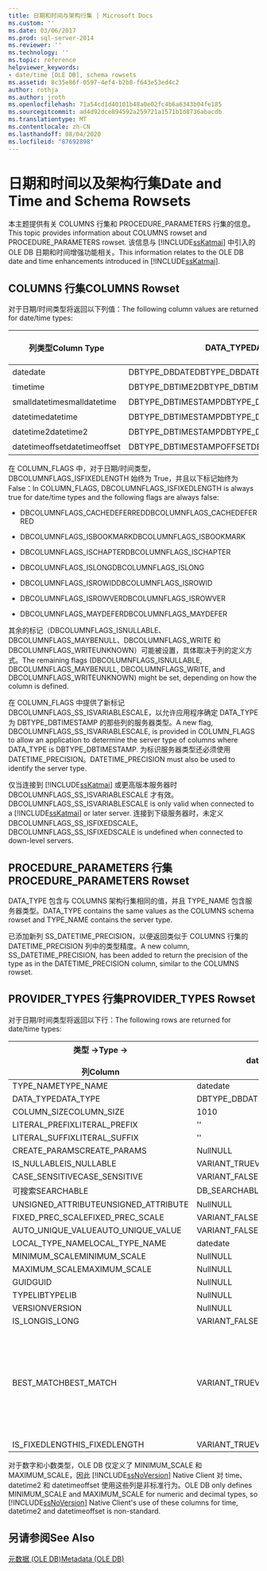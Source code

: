 ```yaml
---
title: 日期和时间与架构行集 | Microsoft Docs
ms.custom: ''
ms.date: 03/06/2017
ms.prod: sql-server-2014
ms.reviewer: ''
ms.technology: ''
ms.topic: reference
helpviewer_keywords:
- date/time [OLE DB], schema rowsets
ms.assetid: 8c35e86f-0597-4ef4-b2b8-f643e53ed4c2
author: rothja
ms.author: jroth
ms.openlocfilehash: 71a54cd1d40101b48a0e02fc4b6a6343b04fe185
ms.sourcegitcommit: ad4d92dce894592a259721a1571b1d8736abacdb
ms.translationtype: MT
ms.contentlocale: zh-CN
ms.lasthandoff: 08/04/2020
ms.locfileid: "87692898"
---
```

# <a name="date-and-time-and-schema-rowsets"></a><span data-ttu-id="3af25-102">日期和时间以及架构行集</span><span class="sxs-lookup"><span data-stu-id="3af25-102">Date and Time and Schema Rowsets</span></span>
  <span data-ttu-id="3af25-103">本主题提供有关 COLUMNS 行集和 PROCEDURE_PARAMETERS 行集的信息。</span><span class="sxs-lookup"><span data-stu-id="3af25-103">This topic provides information about COLUMNS rowset and PROCEDURE_PARAMETERS rowset.</span></span> <span data-ttu-id="3af25-104">该信息与 [!INCLUDE[ssKatmai](../../includes/sskatmai-md.md)] 中引入的 OLE DB 日期和时间增强功能相关。</span><span class="sxs-lookup"><span data-stu-id="3af25-104">This information relates to the OLE DB date and time enhancements introduced in [!INCLUDE[ssKatmai](../../includes/sskatmai-md.md)].</span></span>  
  
## <a name="columns-rowset"></a><span data-ttu-id="3af25-105">COLUMNS 行集</span><span class="sxs-lookup"><span data-stu-id="3af25-105">COLUMNS Rowset</span></span>  
 <span data-ttu-id="3af25-106">对于日期/时间类型将返回以下列值：</span><span class="sxs-lookup"><span data-stu-id="3af25-106">The following column values are returned for date/time types:</span></span>  
  
|<span data-ttu-id="3af25-107">列类型</span><span class="sxs-lookup"><span data-stu-id="3af25-107">Column Type</span></span>|<span data-ttu-id="3af25-108">DATA_TYPE</span><span class="sxs-lookup"><span data-stu-id="3af25-108">DATA_TYPE</span></span>|<span data-ttu-id="3af25-109">COLUMN_FLAGS, DBCOLUMFLAGS_SS_ISVARIABLESCALE</span><span class="sxs-lookup"><span data-stu-id="3af25-109">COLUMN_FLAGS, DBCOLUMFLAGS_SS_ISVARIABLESCALE</span></span>|<span data-ttu-id="3af25-110">DATETIME_PRECISION</span><span class="sxs-lookup"><span data-stu-id="3af25-110">DATETIME_PRECISION</span></span>|  
|-----------------|----------------|------------------------------------------------------|-------------------------|  
|<span data-ttu-id="3af25-111">date</span><span class="sxs-lookup"><span data-stu-id="3af25-111">date</span></span>|<span data-ttu-id="3af25-112">DBTYPE_DBDATE</span><span class="sxs-lookup"><span data-stu-id="3af25-112">DBTYPE_DBDATE</span></span>|<span data-ttu-id="3af25-113">清除</span><span class="sxs-lookup"><span data-stu-id="3af25-113">Clear</span></span>|<span data-ttu-id="3af25-114">0</span><span class="sxs-lookup"><span data-stu-id="3af25-114">0</span></span>|  
|<span data-ttu-id="3af25-115">time</span><span class="sxs-lookup"><span data-stu-id="3af25-115">time</span></span>|<span data-ttu-id="3af25-116">DBTYPE_DBTIME2</span><span class="sxs-lookup"><span data-stu-id="3af25-116">DBTYPE_DBTIME2</span></span>|<span data-ttu-id="3af25-117">设置</span><span class="sxs-lookup"><span data-stu-id="3af25-117">Set</span></span>|<span data-ttu-id="3af25-118">0..7</span><span class="sxs-lookup"><span data-stu-id="3af25-118">0..7</span></span>|  
|<span data-ttu-id="3af25-119">smalldatetime</span><span class="sxs-lookup"><span data-stu-id="3af25-119">smalldatetime</span></span>|<span data-ttu-id="3af25-120">DBTYPE_DBTIMESTAMP</span><span class="sxs-lookup"><span data-stu-id="3af25-120">DBTYPE_DBTIMESTAMP</span></span>|<span data-ttu-id="3af25-121">清除</span><span class="sxs-lookup"><span data-stu-id="3af25-121">Clear</span></span>|<span data-ttu-id="3af25-122">0</span><span class="sxs-lookup"><span data-stu-id="3af25-122">0</span></span>|  
|<span data-ttu-id="3af25-123">datetime</span><span class="sxs-lookup"><span data-stu-id="3af25-123">datetime</span></span>|<span data-ttu-id="3af25-124">DBTYPE_DBTIMESTAMP</span><span class="sxs-lookup"><span data-stu-id="3af25-124">DBTYPE_DBTIMESTAMP</span></span>|<span data-ttu-id="3af25-125">清除</span><span class="sxs-lookup"><span data-stu-id="3af25-125">Clear</span></span>|<span data-ttu-id="3af25-126">3</span><span class="sxs-lookup"><span data-stu-id="3af25-126">3</span></span>|  
|<span data-ttu-id="3af25-127">datetime2</span><span class="sxs-lookup"><span data-stu-id="3af25-127">datetime2</span></span>|<span data-ttu-id="3af25-128">DBTYPE_DBTIMESTAMP</span><span class="sxs-lookup"><span data-stu-id="3af25-128">DBTYPE_DBTIMESTAMP</span></span>|<span data-ttu-id="3af25-129">设置</span><span class="sxs-lookup"><span data-stu-id="3af25-129">Set</span></span>|<span data-ttu-id="3af25-130">0..7</span><span class="sxs-lookup"><span data-stu-id="3af25-130">0..7</span></span>|  
|<span data-ttu-id="3af25-131">datetimeoffset</span><span class="sxs-lookup"><span data-stu-id="3af25-131">datetimeoffset</span></span>|<span data-ttu-id="3af25-132">DBTYPE_DBTIMESTAMPOFFSET</span><span class="sxs-lookup"><span data-stu-id="3af25-132">DBTYPE_DBTIMESTAMPOFFSET</span></span>|<span data-ttu-id="3af25-133">设置</span><span class="sxs-lookup"><span data-stu-id="3af25-133">Set</span></span>|<span data-ttu-id="3af25-134">0..7</span><span class="sxs-lookup"><span data-stu-id="3af25-134">0..7</span></span>|  
  
 <span data-ttu-id="3af25-135">在 COLUMN_FLAGS 中，对于日期/时间类型，DBCOLUMNFLAGS_ISFIXEDLENGTH 始终为 True，并且以下标记始终为 False：</span><span class="sxs-lookup"><span data-stu-id="3af25-135">In COLUMN_FLAGS, DBCOLUMNFLAGS_ISFIXEDLENGTH is always true for date/time types and the following flags are always false:</span></span>  
  
-   <span data-ttu-id="3af25-136">DBCOLUMNFLAGS_CACHEDEFERRED</span><span class="sxs-lookup"><span data-stu-id="3af25-136">DBCOLUMNFLAGS_CACHEDEFERRED</span></span>  
  
-   <span data-ttu-id="3af25-137">DBCOLUMNFLAGS_ISBOOKMARK</span><span class="sxs-lookup"><span data-stu-id="3af25-137">DBCOLUMNFLAGS_ISBOOKMARK</span></span>  
  
-   <span data-ttu-id="3af25-138">DBCOLUMNFLAGS_ISCHAPTER</span><span class="sxs-lookup"><span data-stu-id="3af25-138">DBCOLUMNFLAGS_ISCHAPTER</span></span>  
  
-   <span data-ttu-id="3af25-139">DBCOLUMNFLAGS_ISLONG</span><span class="sxs-lookup"><span data-stu-id="3af25-139">DBCOLUMNFLAGS_ISLONG</span></span>  
  
-   <span data-ttu-id="3af25-140">DBCOLUMNFLAGS_ISROWID</span><span class="sxs-lookup"><span data-stu-id="3af25-140">DBCOLUMNFLAGS_ISROWID</span></span>  
  
-   <span data-ttu-id="3af25-141">DBCOLUMNFLAGS_ISROWVER</span><span class="sxs-lookup"><span data-stu-id="3af25-141">DBCOLUMNFLAGS_ISROWVER</span></span>  
  
-   <span data-ttu-id="3af25-142">DBCOLUMNFLAGS_MAYDEFER</span><span class="sxs-lookup"><span data-stu-id="3af25-142">DBCOLUMNFLAGS_MAYDEFER</span></span>  
  
 <span data-ttu-id="3af25-143">其余的标记（DBCOLUMNFLAGS_ISNULLABLE、DBCOLUMNFLAGS_MAYBENULL、DBCOLUMNFLAGS_WRITE 和 DBCOLUMNFLAGS_WRITEUNKNOWN）可能被设置，具体取决于列的定义方式。</span><span class="sxs-lookup"><span data-stu-id="3af25-143">The remaining flags (DBCOLUMNFLAGS_ISNULLABLE, DBCOLUMNFLAGS_MAYBENULL, DBCOLUMNFLAGS_WRITE, and DBCOLUMNFLAGS_WRITEUNKNOWN) might be set, depending on how the column is defined.</span></span>  
  
 <span data-ttu-id="3af25-144">在 COLUMN_FLAGS 中提供了新标记 DBCOLUMNFLAGS_SS_ISVARIABLESCALE，以允许应用程序确定 DATA_TYPE 为 DBTYPE_DBTIMESTAMP 的那些列的服务器类型。</span><span class="sxs-lookup"><span data-stu-id="3af25-144">A new flag, DBCOLUMNFLAGS_SS_ISVARIABLESCALE, is provided in COLUMN_FLAGS to allow an application to determine the server type of columns where DATA_TYPE is DBTYPE_DBTIMESTAMP.</span></span> <span data-ttu-id="3af25-145">为标识服务器类型还必须使用 DATETIME_PRECISION。</span><span class="sxs-lookup"><span data-stu-id="3af25-145">DATETIME_PRECISION must also be used to identify the server type.</span></span>  
  
 <span data-ttu-id="3af25-146">仅当连接到 [!INCLUDE[ssKatmai](../../includes/sskatmai-md.md)] 或更高版本服务器时 DBCOLUMNFLAGS_SS_ISVARIABLESCALE 才有效。</span><span class="sxs-lookup"><span data-stu-id="3af25-146">DBCOLUMNFLAGS_SS_ISVARIABLESCALE is only valid when connected to a [!INCLUDE[ssKatmai](../../includes/sskatmai-md.md)] or later server.</span></span> <span data-ttu-id="3af25-147">连接到下级服务器时，未定义 DBCOLUMNFLAGS_SS_ISFIXEDSCALE。</span><span class="sxs-lookup"><span data-stu-id="3af25-147">DBCOLUMNFLAGS_SS_ISFIXEDSCALE is undefined when connected to down-level servers.</span></span>  
  
## <a name="procedure_parameters-rowset"></a><span data-ttu-id="3af25-148">PROCEDURE_PARAMETERS 行集</span><span class="sxs-lookup"><span data-stu-id="3af25-148">PROCEDURE_PARAMETERS Rowset</span></span>  
 <span data-ttu-id="3af25-149">DATA_TYPE 包含与 COLUMNS 架构行集相同的值，并且 TYPE_NAME 包含服务器类型。</span><span class="sxs-lookup"><span data-stu-id="3af25-149">DATA_TYPE contains the same values as the COLUMNS schema rowset and TYPE_NAME contains the server type.</span></span>  
  
 <span data-ttu-id="3af25-150">已添加新列 SS_DATETIME_PRECISION，以便返回类似于 COLUMNS 行集的 DATETIME_PRECISION 列中的类型精度。</span><span class="sxs-lookup"><span data-stu-id="3af25-150">A new column, SS_DATETIME_PRECISION, has been added to return the precision of the type as in the DATETIME_PRECISION column, similar to the COLUMNS rowset.</span></span>  
  
## <a name="provider_types-rowset"></a><span data-ttu-id="3af25-151">PROVIDER_TYPES 行集</span><span class="sxs-lookup"><span data-stu-id="3af25-151">PROVIDER_TYPES Rowset</span></span>  
 <span data-ttu-id="3af25-152">对于日期/时间类型将返回以下行：</span><span class="sxs-lookup"><span data-stu-id="3af25-152">The following rows are returned for date/time types:</span></span>  
  
|<span data-ttu-id="3af25-153">类型 -></span><span class="sxs-lookup"><span data-stu-id="3af25-153">Type -></span></span><br /><br /> <span data-ttu-id="3af25-154">列</span><span class="sxs-lookup"><span data-stu-id="3af25-154">Column</span></span>|<span data-ttu-id="3af25-155">date</span><span class="sxs-lookup"><span data-stu-id="3af25-155">date</span></span>|<span data-ttu-id="3af25-156">time</span><span class="sxs-lookup"><span data-stu-id="3af25-156">time</span></span>|<span data-ttu-id="3af25-157">smalldatetime</span><span class="sxs-lookup"><span data-stu-id="3af25-157">smalldatetime</span></span>|<span data-ttu-id="3af25-158">datetime</span><span class="sxs-lookup"><span data-stu-id="3af25-158">datetime</span></span>|<span data-ttu-id="3af25-159">datetime2</span><span class="sxs-lookup"><span data-stu-id="3af25-159">datetime2</span></span>|<span data-ttu-id="3af25-160">datetimeoffset</span><span class="sxs-lookup"><span data-stu-id="3af25-160">datetimeoffset</span></span>|  
|--------------------------|----------|----------|-------------------|--------------|---------------|--------------------|  
|<span data-ttu-id="3af25-161">TYPE_NAME</span><span class="sxs-lookup"><span data-stu-id="3af25-161">TYPE_NAME</span></span>|<span data-ttu-id="3af25-162">date</span><span class="sxs-lookup"><span data-stu-id="3af25-162">date</span></span>|<span data-ttu-id="3af25-163">time</span><span class="sxs-lookup"><span data-stu-id="3af25-163">time</span></span>|<span data-ttu-id="3af25-164">smalldatetime</span><span class="sxs-lookup"><span data-stu-id="3af25-164">smalldatetime</span></span>|<span data-ttu-id="3af25-165">datetime</span><span class="sxs-lookup"><span data-stu-id="3af25-165">datetime</span></span>|<span data-ttu-id="3af25-166">datetime2</span><span class="sxs-lookup"><span data-stu-id="3af25-166">datetime2</span></span>|<span data-ttu-id="3af25-167">datetimeoffset</span><span class="sxs-lookup"><span data-stu-id="3af25-167">datetimeoffset</span></span>|  
|<span data-ttu-id="3af25-168">DATA_TYPE</span><span class="sxs-lookup"><span data-stu-id="3af25-168">DATA_TYPE</span></span>|<span data-ttu-id="3af25-169">DBTYPE_DBDATE</span><span class="sxs-lookup"><span data-stu-id="3af25-169">DBTYPE_DBDATE</span></span>|<span data-ttu-id="3af25-170">DBTYPE_DBTIME2</span><span class="sxs-lookup"><span data-stu-id="3af25-170">DBTYPE_DBTIME2</span></span>|<span data-ttu-id="3af25-171">DBTYPE_DBTIMESTAMP</span><span class="sxs-lookup"><span data-stu-id="3af25-171">DBTYPE_DBTIMESTAMP</span></span>|<span data-ttu-id="3af25-172">DBTYPE_DBTIMESTAMP</span><span class="sxs-lookup"><span data-stu-id="3af25-172">DBTYPE_DBTIMESTAMP</span></span>|<span data-ttu-id="3af25-173">DBTYPE_DBTIMESTAMP</span><span class="sxs-lookup"><span data-stu-id="3af25-173">DBTYPE_DBTIMESTAMP</span></span>|<span data-ttu-id="3af25-174">DBTYPE_DBTIMESTAMPOFFSET</span><span class="sxs-lookup"><span data-stu-id="3af25-174">DBTYPE_DBTIMESTAMPOFFSET</span></span>|  
|<span data-ttu-id="3af25-175">COLUMN_SIZE</span><span class="sxs-lookup"><span data-stu-id="3af25-175">COLUMN_SIZE</span></span>|<span data-ttu-id="3af25-176">10</span><span class="sxs-lookup"><span data-stu-id="3af25-176">10</span></span>|<span data-ttu-id="3af25-177">16</span><span class="sxs-lookup"><span data-stu-id="3af25-177">16</span></span>|<span data-ttu-id="3af25-178">16</span><span class="sxs-lookup"><span data-stu-id="3af25-178">16</span></span>|<span data-ttu-id="3af25-179">23</span><span class="sxs-lookup"><span data-stu-id="3af25-179">23</span></span>|<span data-ttu-id="3af25-180">27</span><span class="sxs-lookup"><span data-stu-id="3af25-180">27</span></span>|<span data-ttu-id="3af25-181">34</span><span class="sxs-lookup"><span data-stu-id="3af25-181">34</span></span>|  
|<span data-ttu-id="3af25-182">LITERAL_PREFIX</span><span class="sxs-lookup"><span data-stu-id="3af25-182">LITERAL_PREFIX</span></span>|<span data-ttu-id="3af25-183">'</span><span class="sxs-lookup"><span data-stu-id="3af25-183">'</span></span>|<span data-ttu-id="3af25-184">'</span><span class="sxs-lookup"><span data-stu-id="3af25-184">'</span></span>|<span data-ttu-id="3af25-185">'</span><span class="sxs-lookup"><span data-stu-id="3af25-185">'</span></span>|<span data-ttu-id="3af25-186">'</span><span class="sxs-lookup"><span data-stu-id="3af25-186">'</span></span>|<span data-ttu-id="3af25-187">'</span><span class="sxs-lookup"><span data-stu-id="3af25-187">'</span></span>|<span data-ttu-id="3af25-188">'</span><span class="sxs-lookup"><span data-stu-id="3af25-188">'</span></span>|  
|<span data-ttu-id="3af25-189">LITERAL_SUFFIX</span><span class="sxs-lookup"><span data-stu-id="3af25-189">LITERAL_SUFFIX</span></span>|<span data-ttu-id="3af25-190">'</span><span class="sxs-lookup"><span data-stu-id="3af25-190">'</span></span>|<span data-ttu-id="3af25-191">'</span><span class="sxs-lookup"><span data-stu-id="3af25-191">'</span></span>|<span data-ttu-id="3af25-192">'</span><span class="sxs-lookup"><span data-stu-id="3af25-192">'</span></span>|<span data-ttu-id="3af25-193">'</span><span class="sxs-lookup"><span data-stu-id="3af25-193">'</span></span>|<span data-ttu-id="3af25-194">'</span><span class="sxs-lookup"><span data-stu-id="3af25-194">'</span></span>|<span data-ttu-id="3af25-195">'</span><span class="sxs-lookup"><span data-stu-id="3af25-195">'</span></span>|  
|<span data-ttu-id="3af25-196">CREATE_PARAMS</span><span class="sxs-lookup"><span data-stu-id="3af25-196">CREATE_PARAMS</span></span>|<span data-ttu-id="3af25-197">Null</span><span class="sxs-lookup"><span data-stu-id="3af25-197">NULL</span></span>|<span data-ttu-id="3af25-198">scale</span><span class="sxs-lookup"><span data-stu-id="3af25-198">scale</span></span>|<span data-ttu-id="3af25-199">Null</span><span class="sxs-lookup"><span data-stu-id="3af25-199">NULL</span></span>|<span data-ttu-id="3af25-200">Null</span><span class="sxs-lookup"><span data-stu-id="3af25-200">NULL</span></span>|<span data-ttu-id="3af25-201">scale</span><span class="sxs-lookup"><span data-stu-id="3af25-201">scale</span></span>|<span data-ttu-id="3af25-202">scale</span><span class="sxs-lookup"><span data-stu-id="3af25-202">scale</span></span>|  
|<span data-ttu-id="3af25-203">IS_NULLABLE</span><span class="sxs-lookup"><span data-stu-id="3af25-203">IS_NULLABLE</span></span>|<span data-ttu-id="3af25-204">VARIANT_TRUE</span><span class="sxs-lookup"><span data-stu-id="3af25-204">VARIANT_TRUE</span></span>|<span data-ttu-id="3af25-205">VARIANT_TRUE</span><span class="sxs-lookup"><span data-stu-id="3af25-205">VARIANT_TRUE</span></span>|<span data-ttu-id="3af25-206">VARIANT_TRUE</span><span class="sxs-lookup"><span data-stu-id="3af25-206">VARIANT_TRUE</span></span>|<span data-ttu-id="3af25-207">VARIANT_TRUE</span><span class="sxs-lookup"><span data-stu-id="3af25-207">VARIANT_TRUE</span></span>|<span data-ttu-id="3af25-208">VARIANT_TRUE</span><span class="sxs-lookup"><span data-stu-id="3af25-208">VARIANT_TRUE</span></span>|<span data-ttu-id="3af25-209">VARIANT_TRUE</span><span class="sxs-lookup"><span data-stu-id="3af25-209">VARIANT_TRUE</span></span>|  
|<span data-ttu-id="3af25-210">CASE_SENSITIVE</span><span class="sxs-lookup"><span data-stu-id="3af25-210">CASE_SENSITIVE</span></span>|<span data-ttu-id="3af25-211">VARIANT_FALSE</span><span class="sxs-lookup"><span data-stu-id="3af25-211">VARIANT_FALSE</span></span>|<span data-ttu-id="3af25-212">VARIANT_FALSE</span><span class="sxs-lookup"><span data-stu-id="3af25-212">VARIANT_FALSE</span></span>|<span data-ttu-id="3af25-213">VARIANT_FALSE</span><span class="sxs-lookup"><span data-stu-id="3af25-213">VARIANT_FALSE</span></span>|<span data-ttu-id="3af25-214">VARIANT_FALSE</span><span class="sxs-lookup"><span data-stu-id="3af25-214">VARIANT_FALSE</span></span>|<span data-ttu-id="3af25-215">VARIANT_FALSE</span><span class="sxs-lookup"><span data-stu-id="3af25-215">VARIANT_FALSE</span></span>|<span data-ttu-id="3af25-216">VARIANT_FALSE</span><span class="sxs-lookup"><span data-stu-id="3af25-216">VARIANT_FALSE</span></span>|  
|<span data-ttu-id="3af25-217">可搜索</span><span class="sxs-lookup"><span data-stu-id="3af25-217">SEARCHABLE</span></span>|<span data-ttu-id="3af25-218">DB_SEARCHABLE</span><span class="sxs-lookup"><span data-stu-id="3af25-218">DB_SEARCHABLE</span></span>|<span data-ttu-id="3af25-219">DB_SEARCHABLE</span><span class="sxs-lookup"><span data-stu-id="3af25-219">DB_SEARCHABLE</span></span>|<span data-ttu-id="3af25-220">DB_SEARCHABLE</span><span class="sxs-lookup"><span data-stu-id="3af25-220">DB_SEARCHABLE</span></span>|<span data-ttu-id="3af25-221">DB_SEARCHABLE</span><span class="sxs-lookup"><span data-stu-id="3af25-221">DB_SEARCHABLE</span></span>|<span data-ttu-id="3af25-222">DB_SEARCHABLE</span><span class="sxs-lookup"><span data-stu-id="3af25-222">DB_SEARCHABLE</span></span>|<span data-ttu-id="3af25-223">DB_SEARCHABLE</span><span class="sxs-lookup"><span data-stu-id="3af25-223">DB_SEARCHABLE</span></span>|  
|<span data-ttu-id="3af25-224">UNSIGNED_ATTRIBUTE</span><span class="sxs-lookup"><span data-stu-id="3af25-224">UNSIGNED_ATTRIBUTE</span></span>|<span data-ttu-id="3af25-225">Null</span><span class="sxs-lookup"><span data-stu-id="3af25-225">NULL</span></span>|<span data-ttu-id="3af25-226">Null</span><span class="sxs-lookup"><span data-stu-id="3af25-226">NULL</span></span>|<span data-ttu-id="3af25-227">Null</span><span class="sxs-lookup"><span data-stu-id="3af25-227">NULL</span></span>|<span data-ttu-id="3af25-228">Null</span><span class="sxs-lookup"><span data-stu-id="3af25-228">NULL</span></span>|<span data-ttu-id="3af25-229">Null</span><span class="sxs-lookup"><span data-stu-id="3af25-229">NULL</span></span>|<span data-ttu-id="3af25-230">Null</span><span class="sxs-lookup"><span data-stu-id="3af25-230">NULL</span></span>|  
|<span data-ttu-id="3af25-231">FIXED_PREC_SCALE</span><span class="sxs-lookup"><span data-stu-id="3af25-231">FIXED_PREC_SCALE</span></span>|<span data-ttu-id="3af25-232">VARIANT_FALSE</span><span class="sxs-lookup"><span data-stu-id="3af25-232">VARIANT_FALSE</span></span>|<span data-ttu-id="3af25-233">VARIANT_FALSE</span><span class="sxs-lookup"><span data-stu-id="3af25-233">VARIANT_FALSE</span></span>|<span data-ttu-id="3af25-234">VARIANT_FALSE</span><span class="sxs-lookup"><span data-stu-id="3af25-234">VARIANT_FALSE</span></span>|<span data-ttu-id="3af25-235">VARIANT_FALSE</span><span class="sxs-lookup"><span data-stu-id="3af25-235">VARIANT_FALSE</span></span>|<span data-ttu-id="3af25-236">VARIANT_FALSE</span><span class="sxs-lookup"><span data-stu-id="3af25-236">VARIANT_FALSE</span></span>|<span data-ttu-id="3af25-237">VARIANT_FALSE</span><span class="sxs-lookup"><span data-stu-id="3af25-237">VARIANT_FALSE</span></span>|  
|<span data-ttu-id="3af25-238">AUTO_UNIQUE_VALUE</span><span class="sxs-lookup"><span data-stu-id="3af25-238">AUTO_UNIQUE_VALUE</span></span>|<span data-ttu-id="3af25-239">VARIANT_FALSE</span><span class="sxs-lookup"><span data-stu-id="3af25-239">VARIANT_FALSE</span></span>|<span data-ttu-id="3af25-240">VARIANT_FALSE</span><span class="sxs-lookup"><span data-stu-id="3af25-240">VARIANT_FALSE</span></span>|<span data-ttu-id="3af25-241">VARIANT_FALSE</span><span class="sxs-lookup"><span data-stu-id="3af25-241">VARIANT_FALSE</span></span>|<span data-ttu-id="3af25-242">VARIANT_FALSE</span><span class="sxs-lookup"><span data-stu-id="3af25-242">VARIANT_FALSE</span></span>|<span data-ttu-id="3af25-243">VARIANT_FALSE</span><span class="sxs-lookup"><span data-stu-id="3af25-243">VARIANT_FALSE</span></span>|<span data-ttu-id="3af25-244">VARIANT_FALSE</span><span class="sxs-lookup"><span data-stu-id="3af25-244">VARIANT_FALSE</span></span>|  
|<span data-ttu-id="3af25-245">LOCAL_TYPE_NAME</span><span class="sxs-lookup"><span data-stu-id="3af25-245">LOCAL_TYPE_NAME</span></span>|<span data-ttu-id="3af25-246">date</span><span class="sxs-lookup"><span data-stu-id="3af25-246">date</span></span>|<span data-ttu-id="3af25-247">time</span><span class="sxs-lookup"><span data-stu-id="3af25-247">time</span></span>|<span data-ttu-id="3af25-248">smalldatetime</span><span class="sxs-lookup"><span data-stu-id="3af25-248">smalldatetime</span></span>|<span data-ttu-id="3af25-249">datetime</span><span class="sxs-lookup"><span data-stu-id="3af25-249">datetime</span></span>|<span data-ttu-id="3af25-250">datetime2</span><span class="sxs-lookup"><span data-stu-id="3af25-250">datetime2</span></span>|<span data-ttu-id="3af25-251">datetimeoffset</span><span class="sxs-lookup"><span data-stu-id="3af25-251">datetimeoffset</span></span>|  
|<span data-ttu-id="3af25-252">MINIMUM_SCALE</span><span class="sxs-lookup"><span data-stu-id="3af25-252">MINIMUM_SCALE</span></span>|<span data-ttu-id="3af25-253">Null</span><span class="sxs-lookup"><span data-stu-id="3af25-253">NULL</span></span>|<span data-ttu-id="3af25-254">0</span><span class="sxs-lookup"><span data-stu-id="3af25-254">0</span></span>|<span data-ttu-id="3af25-255">Null</span><span class="sxs-lookup"><span data-stu-id="3af25-255">NULL</span></span>|<span data-ttu-id="3af25-256">Null</span><span class="sxs-lookup"><span data-stu-id="3af25-256">NULL</span></span>|<span data-ttu-id="3af25-257">0</span><span class="sxs-lookup"><span data-stu-id="3af25-257">0</span></span>|<span data-ttu-id="3af25-258">0</span><span class="sxs-lookup"><span data-stu-id="3af25-258">0</span></span>|  
|<span data-ttu-id="3af25-259">MAXIMUM_SCALE</span><span class="sxs-lookup"><span data-stu-id="3af25-259">MAXIMUM_SCALE</span></span>|<span data-ttu-id="3af25-260">Null</span><span class="sxs-lookup"><span data-stu-id="3af25-260">NULL</span></span>|<span data-ttu-id="3af25-261">7</span><span class="sxs-lookup"><span data-stu-id="3af25-261">7</span></span>|<span data-ttu-id="3af25-262">Null</span><span class="sxs-lookup"><span data-stu-id="3af25-262">NULL</span></span>|<span data-ttu-id="3af25-263">Null</span><span class="sxs-lookup"><span data-stu-id="3af25-263">NULL</span></span>|<span data-ttu-id="3af25-264">7</span><span class="sxs-lookup"><span data-stu-id="3af25-264">7</span></span>|<span data-ttu-id="3af25-265">7</span><span class="sxs-lookup"><span data-stu-id="3af25-265">7</span></span>|  
|<span data-ttu-id="3af25-266">GUID</span><span class="sxs-lookup"><span data-stu-id="3af25-266">GUID</span></span>|<span data-ttu-id="3af25-267">Null</span><span class="sxs-lookup"><span data-stu-id="3af25-267">NULL</span></span>|<span data-ttu-id="3af25-268">Null</span><span class="sxs-lookup"><span data-stu-id="3af25-268">NULL</span></span>|<span data-ttu-id="3af25-269">Null</span><span class="sxs-lookup"><span data-stu-id="3af25-269">NULL</span></span>|<span data-ttu-id="3af25-270">Null</span><span class="sxs-lookup"><span data-stu-id="3af25-270">NULL</span></span>|<span data-ttu-id="3af25-271">Null</span><span class="sxs-lookup"><span data-stu-id="3af25-271">NULL</span></span>|<span data-ttu-id="3af25-272">Null</span><span class="sxs-lookup"><span data-stu-id="3af25-272">NULL</span></span>|  
|<span data-ttu-id="3af25-273">TYPELIB</span><span class="sxs-lookup"><span data-stu-id="3af25-273">TYPELIB</span></span>|<span data-ttu-id="3af25-274">Null</span><span class="sxs-lookup"><span data-stu-id="3af25-274">NULL</span></span>|<span data-ttu-id="3af25-275">Null</span><span class="sxs-lookup"><span data-stu-id="3af25-275">NULL</span></span>|<span data-ttu-id="3af25-276">Null</span><span class="sxs-lookup"><span data-stu-id="3af25-276">NULL</span></span>|<span data-ttu-id="3af25-277">Null</span><span class="sxs-lookup"><span data-stu-id="3af25-277">NULL</span></span>|<span data-ttu-id="3af25-278">Null</span><span class="sxs-lookup"><span data-stu-id="3af25-278">NULL</span></span>|<span data-ttu-id="3af25-279">Null</span><span class="sxs-lookup"><span data-stu-id="3af25-279">NULL</span></span>|  
|<span data-ttu-id="3af25-280">VERSION</span><span class="sxs-lookup"><span data-stu-id="3af25-280">VERSION</span></span>|<span data-ttu-id="3af25-281">Null</span><span class="sxs-lookup"><span data-stu-id="3af25-281">NULL</span></span>|<span data-ttu-id="3af25-282">Null</span><span class="sxs-lookup"><span data-stu-id="3af25-282">NULL</span></span>|<span data-ttu-id="3af25-283">Null</span><span class="sxs-lookup"><span data-stu-id="3af25-283">NULL</span></span>|<span data-ttu-id="3af25-284">Null</span><span class="sxs-lookup"><span data-stu-id="3af25-284">NULL</span></span>|<span data-ttu-id="3af25-285">Null</span><span class="sxs-lookup"><span data-stu-id="3af25-285">NULL</span></span>|<span data-ttu-id="3af25-286">Null</span><span class="sxs-lookup"><span data-stu-id="3af25-286">NULL</span></span>|  
|<span data-ttu-id="3af25-287">IS_LONG</span><span class="sxs-lookup"><span data-stu-id="3af25-287">IS_LONG</span></span>|<span data-ttu-id="3af25-288">VARIANT_FALSE</span><span class="sxs-lookup"><span data-stu-id="3af25-288">VARIANT_FALSE</span></span>|<span data-ttu-id="3af25-289">VARIANT_FALSE</span><span class="sxs-lookup"><span data-stu-id="3af25-289">VARIANT_FALSE</span></span>|<span data-ttu-id="3af25-290">VARIANT_FALSE</span><span class="sxs-lookup"><span data-stu-id="3af25-290">VARIANT_FALSE</span></span>|<span data-ttu-id="3af25-291">VARIANT_FALSE</span><span class="sxs-lookup"><span data-stu-id="3af25-291">VARIANT_FALSE</span></span>|<span data-ttu-id="3af25-292">VARIANT_FALSE</span><span class="sxs-lookup"><span data-stu-id="3af25-292">VARIANT_FALSE</span></span>|<span data-ttu-id="3af25-293">VARIANT_FALSE</span><span class="sxs-lookup"><span data-stu-id="3af25-293">VARIANT_FALSE</span></span>|  
|<span data-ttu-id="3af25-294">BEST_MATCH</span><span class="sxs-lookup"><span data-stu-id="3af25-294">BEST_MATCH</span></span>|<span data-ttu-id="3af25-295">VARIANT_TRUE</span><span class="sxs-lookup"><span data-stu-id="3af25-295">VARIANT_TRUE</span></span>|<span data-ttu-id="3af25-296">VARIANT_TRUE</span><span class="sxs-lookup"><span data-stu-id="3af25-296">VARIANT_TRUE</span></span>|<span data-ttu-id="3af25-297">VARIANT_TRUE</span><span class="sxs-lookup"><span data-stu-id="3af25-297">VARIANT_TRUE</span></span>|<span data-ttu-id="3af25-298">VARIANT_TRUE，除非符合以下某项条件：</span><span class="sxs-lookup"><span data-stu-id="3af25-298">VARIANT_TRUE unless one of the following is true:</span></span><br /><br /> <span data-ttu-id="3af25-299">-是连接到下级服务器的客户端。</span><span class="sxs-lookup"><span data-stu-id="3af25-299">-   Is client connected to a down-level server.</span></span><br /><span data-ttu-id="3af25-300">-数据类型兼容性连接属性指定了等于80的兼容级别。</span><span class="sxs-lookup"><span data-stu-id="3af25-300">-   The data type compatibility connection property specifies a compatibility level that equals 80.</span></span>|<span data-ttu-id="3af25-301">VARIANT_TRUE，除非符合以下某项条件：</span><span class="sxs-lookup"><span data-stu-id="3af25-301">VARIANT_TRUE unless one of the following is true:</span></span><br /><br /> <span data-ttu-id="3af25-302">-是连接到下级服务器的客户端。</span><span class="sxs-lookup"><span data-stu-id="3af25-302">-   Is client connected to a down-level server.</span></span><br /><span data-ttu-id="3af25-303">-数据类型兼容性连接属性指定了等于80的兼容级别。</span><span class="sxs-lookup"><span data-stu-id="3af25-303">-   The data type compatibility connection property specifies a compatibility level that equals 80.</span></span>|<span data-ttu-id="3af25-304">VARIANT_TRUE</span><span class="sxs-lookup"><span data-stu-id="3af25-304">VARIANT_TRUE</span></span>|  
|<span data-ttu-id="3af25-305">IS_FIXEDLENGTH</span><span class="sxs-lookup"><span data-stu-id="3af25-305">IS_FIXEDLENGTH</span></span>|<span data-ttu-id="3af25-306">VARIANT_TRUE</span><span class="sxs-lookup"><span data-stu-id="3af25-306">VARIANT_TRUE</span></span>|<span data-ttu-id="3af25-307">VARIANT_TRUE</span><span class="sxs-lookup"><span data-stu-id="3af25-307">VARIANT_TRUE</span></span>|<span data-ttu-id="3af25-308">VARIANT_TRUE</span><span class="sxs-lookup"><span data-stu-id="3af25-308">VARIANT_TRUE</span></span>|<span data-ttu-id="3af25-309">VARIANT_TRUE</span><span class="sxs-lookup"><span data-stu-id="3af25-309">VARIANT_TRUE</span></span>|<span data-ttu-id="3af25-310">VARIANT_TRUE</span><span class="sxs-lookup"><span data-stu-id="3af25-310">VARIANT_TRUE</span></span>|<span data-ttu-id="3af25-311">VARIANT_TRUE</span><span class="sxs-lookup"><span data-stu-id="3af25-311">VARIANT_TRUE</span></span>|  
  
 <span data-ttu-id="3af25-312">对于数字和小数类型，OLE DB 仅定义了 MINIMUM_SCALE 和 MAXIMUM_SCALE，因此 [!INCLUDE[ssNoVersion](../../includes/ssnoversion-md.md)] Native Client 对 time、datetime2 和 datetimeoffset 使用这些列是非标准行为。</span><span class="sxs-lookup"><span data-stu-id="3af25-312">OLE DB only defines MINIMUM_SCALE and MAXIMUM_SCALE for numeric and decimal types, so [!INCLUDE[ssNoVersion](../../includes/ssnoversion-md.md)] Native Client's use of these columns for time, datetime2 and datetimeoffset is non-standard.</span></span>  
  
## <a name="see-also"></a><span data-ttu-id="3af25-313">另请参阅</span><span class="sxs-lookup"><span data-stu-id="3af25-313">See Also</span></span>  
 [<span data-ttu-id="3af25-314">元数据 &#40;OLE DB&#41;</span><span class="sxs-lookup"><span data-stu-id="3af25-314">Metadata &#40;OLE DB&#41;</span></span>](../../database-engine/dev-guide/metadata-ole-db.md)  
  
  
